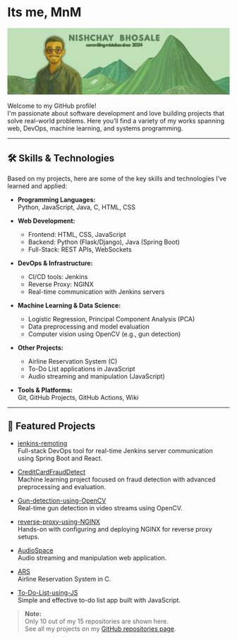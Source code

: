 # Its me, MnM

![My Image](github-profile-pic4.png)


Welcome to my GitHub profile!  
I'm passionate about software development and love building projects that solve real-world problems. Here you’ll find a variety of my works spanning web, DevOps, machine learning, and systems programming.

---

## 🛠️ Skills & Technologies

Based on my projects, here are some of the key skills and technologies I’ve learned and applied:

- **Programming Languages:**  
  Python, JavaScript, Java, C, HTML, CSS

- **Web Development:**  
  - Frontend: HTML, CSS, JavaScript  
  - Backend: Python (Flask/Django), Java (Spring Boot)  
  - Full-Stack: REST APIs, WebSockets

- **DevOps & Infrastructure:**  
  - CI/CD tools: Jenkins  
  - Reverse Proxy: NGINX  
  - Real-time communication with Jenkins servers

- **Machine Learning & Data Science:**  
  - Logistic Regression, Principal Component Analysis (PCA)  
  - Data preprocessing and model evaluation  
  - Computer vision using OpenCV (e.g., gun detection)

- **Other Projects:**  
  - Airline Reservation System (C)
  - To-Do List applications in JavaScript
  - Audio streaming and manipulation (JavaScript)

- **Tools & Platforms:**  
  Git, GitHub Projects, GitHub Actions, Wiki

---

## 📌 Featured Projects

- [jenkins-remoting](https://github.com/Nish909chay/jenkins-remoting)  
  Full-stack DevOps tool for real-time Jenkins server communication using Spring Boot and React.

- [CreditCardFraudDetect](https://github.com/Nish909chay/CreditCardFraudDetect)  
  Machine learning project focused on fraud detection with advanced preprocessing and evaluation.

- [Gun-detection-using-OpenCV](https://github.com/Nish909chay/Gun-detection-using-OpenCV)  
  Real-time gun detection in video streams using OpenCV.

- [reverse-proxy-using-NGINX](https://github.com/Nish909chay/reverse-proxy-using-NGINX)  
  Hands-on with configuring and deploying NGINX for reverse proxy setups.

- [AudioSpace](https://github.com/Nish909chay/AudioSpace)  
  Audio streaming and manipulation web application.

- [ARS](https://github.com/Nish909chay/ARS)  
  Airline Reservation System in C.

- [To-Do-List-using-JS](https://github.com/Nish909chay/To-Do-List-using-JS)  
  Simple and effective to-do list app built with JavaScript.

> **Note:**  
> Only 10 out of my 15 repositories are shown here.  
> See all my projects on my [GitHub repositories page](https://github.com/search?q=user%3ANish909chay&sort=updated&type=repositories).

